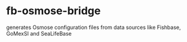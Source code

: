 # fb-osmose-bridge
generates Osmose configuration files from data sources like Fishbase, GoMexSI and SeaLifeBase
